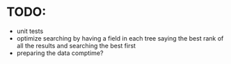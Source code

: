 # TODO:

- unit tests
- optimize searching by having a field in each tree saying the best rank of all the results and searching the best first
- preparing the data comptime?